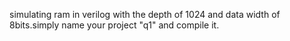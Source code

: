 simulating ram in verilog with the depth of 1024 and data width of 8bits.simply name your project "q1" and compile it.
